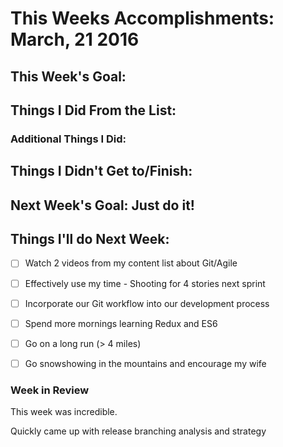 # This Weeks Accomplishments: March, 21 2016
## This Week's Goal: 

## Things I Did From the List:

### Additional Things I Did:

## Things I Didn't Get to/Finish:

## Next Week's Goal: Just do it!

## Things I'll do Next Week:
- [ ] Watch 2 videos from my content list about Git/Agile
- [ ] Effectively use my time - Shooting for 4 stories next sprint
- [ ] Incorporate our Git workflow into our development process
- [ ] Spend more mornings learning Redux and ES6
- [ ] Go on a long run (> 4 miles)
- [ ] Go snowshowing in the mountains and encourage my wife


### Week in Review
This week was incredible. 

Quickly came up with release branching analysis and strategy